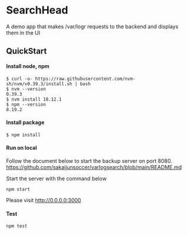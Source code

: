 # SearchHead

A demo app that makes /var/logr requests to the backend and displays them in the UI

## QuickStart

#### Install node, npm
```
$ curl -o- https://raw.githubusercontent.com/nvm-sh/nvm/v0.39.3/install.sh | bash
$ nvm --version
0.39.3
$ nvm install 18.12.1
$ npm --version
8.19.2
```

#### Install package
```
$ npm install
```

#### Run on local

Follow the document below to start the backup server on port 8080.
https://github.com/sakaijunsoccer/varlogsearch/blob/main/README.md

Start the server with the command below
```
npm start
```
Please visit http://0.0.0.0:3000

#### Test
```
npm test
```